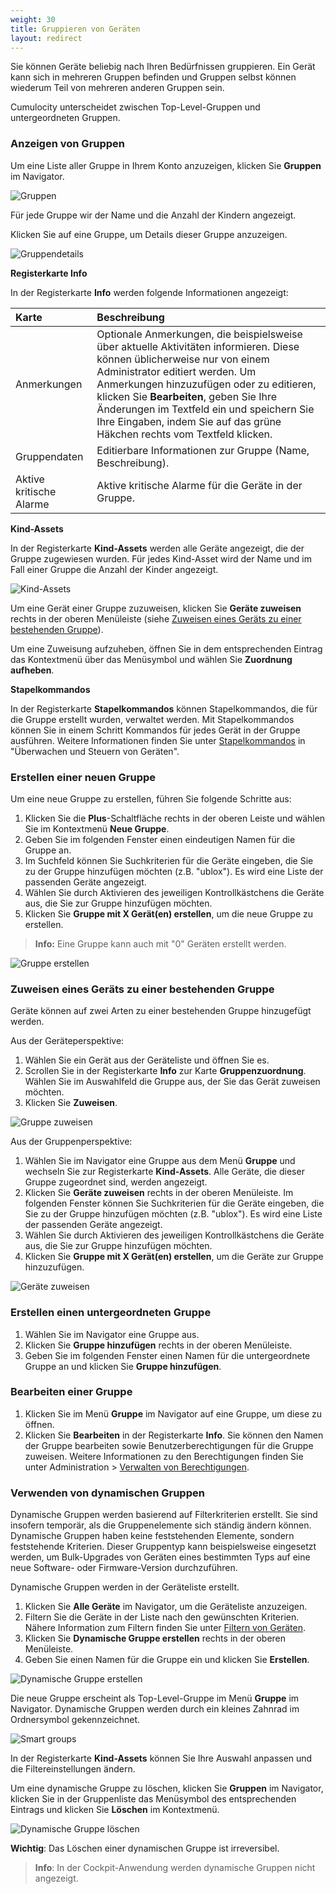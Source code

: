 ```yaml
---
weight: 30
title: Gruppieren von Geräten
layout: redirect
---
```


Sie können Geräte beliebig nach Ihren Bedürfnissen gruppieren. Ein Gerät kann sich in mehreren Gruppen befinden und Gruppen selbst können wiederum Teil von mehreren anderen Gruppen sein. 

Cumulocity unterscheidet zwischen Top-Level-Gruppen und untergeordneten Gruppen. 


### Anzeigen von Gruppen

Um eine Liste aller Gruppe in Ihrem Konto anzuzeigen, klicken Sie **Gruppen** im Navigator. 

<img src="/images/benutzerhandbuch/devmgmt-groups.png" alt="Gruppen" style="max-width: 100%">

Für jede Gruppe wir der Name und die Anzahl der Kindern angezeigt.

Klicken Sie auf eine Gruppe, um Details dieser Gruppe anzuzeigen. 

<img src="/images/benutzerhandbuch/devmgmt-group-details.png" alt="Gruppendetails" style="max-width: 100%">

**Registerkarte Info**

In der Registerkarte **Info** werden folgende Informationen angezeigt:

|Karte|Beschreibung|
|:---|:---|
|Anmerkungen|Optionale Anmerkungen, die beispielsweise über aktuelle Aktivitäten informieren. Diese können üblicherweise nur von einem Administrator editiert werden. Um Anmerkungen hinzuzufügen oder zu editieren, klicken Sie **Bearbeiten**, geben Sie Ihre Änderungen im Textfeld ein und speichern Sie Ihre Eingaben, indem Sie auf das grüne Häkchen rechts vom Textfeld klicken. 
|Gruppendaten|Editierbare Informationen zur Gruppe (Name, Beschreibung).
|Aktive kritische Alarme|Aktive kritische Alarme für die Geräte in der Gruppe.

**Kind-Assets**

In der Registerkarte **Kind-Assets** werden alle Geräte angezeigt, die der Gruppe zugewiesen wurden. Für jedes Kind-Asset wird der Name und im Fall einer Gruppe die Anzahl der Kinder angezeigt. 

<img src="/images/benutzerhandbuch/devmgmt-child-assets.png" alt="Kind-Assets" style="max-width: 100%">

Um eine Gerät einer Gruppe zuzuweisen, klicken Sie **Geräte zuweisen** rechts in der oberen Menüleiste (siehe [Zuweisen eines Geräts zu einer bestehenden Gruppe](#assigning-devices)).

Um eine Zuweisung aufzuheben, öffnen Sie in dem entsprechenden Eintrag das Kontextmenü über das Menüsymbol und wählen Sie **Zuordnung aufheben**.

**Stapelkommandos**

In der Registerkarte **Stapelkommandos** können Stapelkommandos, die für die Gruppe erstellt wurden, verwaltet werden. Mit Stapelkommandos können Sie in einem Schritt Kommandos für jedes Gerät in der Gruppe ausführen. Weitere Informationen finden Sie unter [Stapelkommandos](#bulk-operations) in "Überwachen und Steuern von Geräten".


### Erstellen einer neuen Gruppe

Um eine neue Gruppe zu erstellen, führen Sie folgende Schritte aus:

1. Klicken Sie die **Plus**-Schaltfläche rechts in der oberen Leiste und wählen Sie im Kontextmenü **Neue Gruppe**.
2. Geben Sie im folgenden Fenster einen eindeutigen Namen für die Gruppe an.  
3. Im Suchfeld können Sie Suchkriterien für die Geräte eingeben, die Sie zu der Gruppe hinzufügen möchten (z.B. "ublox"). Es wird eine Liste der passenden Geräte angezeigt.
4. Wählen Sie durch Aktivieren des jeweiligen Kontrollkästchens die Geräte aus, die Sie zur Gruppe hinzufügen möchten.
5. Klicken Sie **Gruppe mit X Gerät(en) erstellen**, um die neue Gruppe zu erstellen. 

>**Info:** Eine Gruppe kann auch mit "0" Geräten erstellt werden.

<img src="/images/benutzerhandbuch/devmgmt-new-group.png" alt="Gruppe erstellen" style="max-width: 50%">

### <a name="assigning-devices"></a>Zuweisen eines Geräts zu einer bestehenden Gruppe

Geräte können auf zwei Arten zu einer bestehenden Gruppe hinzugefügt werden. 

Aus der Geräteperspektive:

1. Wählen Sie ein Gerät aus der Geräteliste und öffnen Sie es. 
2. Scrollen Sie in der Registerkarte **Info** zur Karte **Gruppenzuordnung**. Wählen Sie im Auswahlfeld die Gruppe aus, der Sie das Gerät zuweisen möchten.
3. Klicken Sie **Zuweisen**.

<img src="/images/benutzerhandbuch/devmgmt-assign-device.png" alt=" Gruppe zuweisen" style="max-width: 50%">

Aus der Gruppenperspektive:

1. Wählen Sie im Navigator eine Gruppe aus dem Menü **Gruppe** und wechseln Sie zur Registerkarte **Kind-Assets**. Alle Geräte, die dieser Gruppe zugeordnet sind, werden angezeigt.  
2. Klicken Sie **Geräte zuweisen** rechts in der oberen Menüleiste. Im folgenden Fenster können Sie Suchkriterien für die Geräte eingeben, die Sie zu der Gruppe hinzufügen möchten (z.B. "ublox"). Es wird eine Liste der passenden Geräte angezeigt.
3. Wählen Sie durch Aktivieren des jeweiligen Kontrollkästchens die Geräte aus, die Sie zur Gruppe hinzufügen möchten.
5. Klicken Sie **Gruppe mit X Gerät(en) erstellen**, um die Geräte zur Gruppe hinzuzufügen. 

<img src="/images/benutzerhandbuch/devmgmt-assign-devices-from-group.png" alt=" Geräte zuweisen" style="max-width: 50%">

### Erstellen einen untergeordneten Gruppe

1. Wählen Sie im Navigator eine Gruppe aus. 
2. Klicken Sie **Gruppe hinzufügen** rechts in der oberen Menüleiste. 
2. Geben Sie im folgenden Fenster einen Namen für die untergeordnete Gruppe an und klicken Sie **Gruppe hinzufügen**.

### Bearbeiten einer Gruppe

1. Klicken Sie im Menü **Gruppe** im Navigator auf eine Gruppe, um diese zu öffnen. 
2. Klicken Sie **Bearbeiten** in der Registerkarte **Info**. Sie können den Namen der Gruppe bearbeiten sowie Benutzerberechtigungen für die Gruppe zuweisen. Weitere Informationen zu den Berechtigungen finden Sie unter Administration > [Verwalten von Berechtigungen](/benutzerhandbuch/administration#managing-permissions).

### <a name="smart-groups"></a>Verwenden von dynamischen Gruppen

Dynamische Gruppen werden basierend auf Filterkriterien erstellt. Sie sind insofern temporär, als die Gruppenelemente sich ständig ändern können. Dynamische Gruppen haben keine feststehenden Elemente, sondern feststehende Kriterien. Dieser Gruppentyp kann beispielsweise eingesetzt werden, um Bulk-Upgrades von Geräten eines bestimmten Typs auf eine neue Software- oder Firmware-Version durchzuführen. 

Dynamische Gruppen werden in der Geräteliste erstellt. 

1. Klicken Sie **Alle Geräte** im Navigator, um die Geräteliste anzuzeigen.
2. Filtern Sie die Geräte in der Liste nach den gewünschten Kriterien. Nähere Information zum Filtern finden Sie unter [Filtern von Geräten](#filtering-devices).
3. Klicken Sie **Dynamische Gruppe erstellen** rechts in der oberen Menüleiste.
4. Geben Sie einen Namen für die Gruppe ein und klicken Sie **Erstellen**.

<img src="/images/benutzerhandbuch/devmgmt-smartgroup-create.png" alt="Dynamische Gruppe erstellen" style="max-width: 50%">

Die neue Gruppe erscheint als Top-Level-Gruppe im Menü **Gruppe** im Navigator. Dynamische Gruppen werden durch ein kleines Zahnrad im Ordnersymbol gekennzeichnet.  

<img src="/images/users-guide/DeviceManagement/DevMgmt_SmartgroupIcon.png" alt="Smart groups" style="max-width: 100%">

In der Registerkarte **Kind-Assets** können Sie Ihre Auswahl anpassen und die Filtereinstellungen ändern.

Um eine dynamische Gruppe zu löschen, klicken Sie **Gruppen** im Navigator, klicken Sie in der Gruppenliste das Menüsymbol des entsprechenden Eintrags und klicken Sie **Löschen** im Kontextmenü. 

<img src="/images/benutzerhandbuch/devmgmt-smartgroup-delete.png" alt="Dynamische Gruppe löschen" style="max-width: 100%">

**Wichtig**: Das Löschen einer dynamischen Gruppe ist irreversibel. 

>**Info**: In der Cockpit-Anwendung werden dynamische Gruppen nicht angezeigt.
